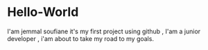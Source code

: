 # Hello-World
I'am jemmal soufiane it's  my first project using github , 
I'am a junior developer , i'am about to take my road to my goals.
